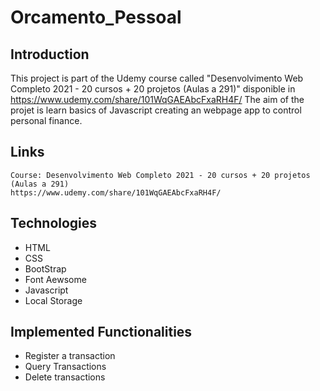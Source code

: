 # Orcamento_Pessoal

## Introduction
  
  This project is part of the Udemy course called "Desenvolvimento Web Completo 2021 - 20 cursos + 20 projetos (Aulas a 291)" disponible  in https://www.udemy.com/share/101WqGAEAbcFxaRH4F/ 
  The aim of the projet is learn basics of Javascript creating an webpage app to control personal finance.

## Links

	Course: Desenvolvimento Web Completo 2021 - 20 cursos + 20 projetos (Aulas a 291)
	https://www.udemy.com/share/101WqGAEAbcFxaRH4F/


## Technologies
  
 - HTML
 - CSS
 - BootStrap
 - Font Aewsome
 - Javascript
 - Local Storage
  
## Implemented Functionalities
 
 - Register a transaction
 - Query Transactions
 - Delete transactions
